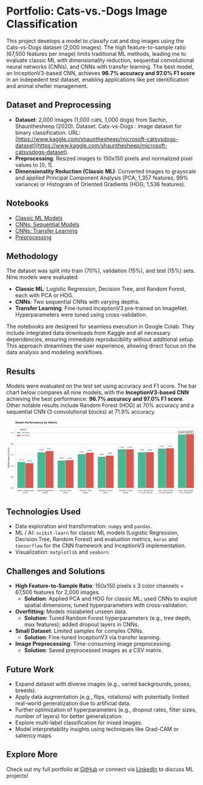 # Portfolio: Cats-vs.-Dogs Image Classification
This project develops a model to classify cat and dog images using the Cats-vs-Dogs dataset (2,000 images). The high feature-to-sample ratio (67,500 features per image) limits traditional ML methods, leading me to evaluate classic ML with dimensionality reduction, sequential convolutional neural networks (CNNs), and CNNs with transfer learning. The best model, an InceptionV3-based CNN, achieves **96.7% accuracy and 97.0% F1 score** in an indepedent test dataset, enabling applications like pet identification and animal shelter management.

## Dataset and Preprocessing
- **Dataset**: 2,000 images (1,000 cats, 1,000 dogs) from Sachin, Shaunthesheep (2020). Dataset: Cats-vs-Dogs : image dataset for binary classification. URL: [https://www.kaggle.com/shaunthesheep/microsoft-catsvsdogs-dataset](https://www.kaggle.com/shaunthesheep/microsoft-catsvsdogs-dataset).
- **Preprocessing**: Resized images to 150x150 pixels and normalized pixel values to [0, 1].
- **Dimensionality Reduction (Classic ML)**: Converted images to grayscale and applied Principal Component Analysis (PCA; 1,357 features, 99% variance) or Histogram of Oriented Gradients (HOG; 1,536 features).

## Notebooks
- [Classic ML Models](https://github.com/alexARC26/portfolio-classification-neural-networks/blob/main/notebooks/1_Classic_ML_Models.ipynb)
- [CNNs: Sequential Models](https://github.com/alexARC26/portfolio-classification-neural-networks/blob/main/notebooks/2_CNN_Sequential.ipynb)
- [CNNs: Transfer Learning](https://github.com/alexARC26/portfolio-classification-neural-networks/blob/main/notebooks/3_CNN_TransferLearning.ipynb)
- [Preprocessing](https://github.com/alexARC26/portfolio-classification-neural-networks/blob/main/utils/Preprocessing.ipynb)

## Methodology
The dataset was split into train (70%), validation (15%), and test (15%) sets. Nine models were evaluated:
- **Classic ML**: Logistic Regression, Decision Tree, and Random Forest, each with PCA or HOG.
- **CNNs**: Two sequential CNNs with varying depths.
- **Transfer Learning**: Fine-tuned InceptionV3 pre-trained on ImageNet.
Hyperparameters were tuned using cross-validation.

The notebooks are designed for seamless execution in Google Colab. They include integrated data downloads from Kaggle and all necessary dependencies, ensuring immediate reproducibility without additional setup. This approach streamlines the user experience, allowing direct focus on the data analysis and modeling workflows.

## Results
Models were evaluated on the test set using accuracy and F1 score. The bar chart below compares all nine models, with the **InceptionV3-based CNN** achieving the best performance: **96.7% accuracy and 97.0% F1 score**. Other notable results include Random Forest (HOG) at 70% accuracy and a sequential CNN (3 convolutional blocks) at 71.9% accuracy.

![Model Performance by Metric](https://raw.githubusercontent.com/alexARC26/portfolio-classification-neural-networks/main/images/Results_Summary.png)

## Technologies Used
- Data exploration and transformation: `numpy` and `pandas`.
- ML / AI: `scikit-learn` for classic ML models (Logistic Regression, Decision Tree, Random Forest) and evaluation metrics, `keras` and `tensorflow` for the CNN framework and InceptionV3 implementation.
- Visualization: `matplotlib` and `seaborn`.

## Challenges and Solutions
- **High Feature-to-Sample Ratio**: 150x150 pixels x 3 color channels = 67,500 features for 2,000 images.
  - **Solution**: Applied PCA and HOG for classic ML; used CNNs to exploit spatial dimensions; tuned hyperparameters with cross-validation.
- **Overfitting**: Models mislabeled unseen data.
  - **Solution**: Tuned Random Forest hyperparameters (e.g., tree depth, max features); added dropout layers in CNNs.
- **Small Dataset**: Limited samples for complex CNNs.
  - **Solution**: Fine-tuned InceptionV3 via transfer learning.
- **Image Preprocessing**: Time-consuming image preprocessing.
  - **Solution**: Saved preprocessed images as a CSV matrix.

## Future Work
- Expand dataset with diverse images (e.g., varied backgrounds, poses, breeds).
- Apply data augmentation (e.g., flips, rotations) with potentially limited real-world generalization due to artificial data.
- Further optimization of hyperparameters (e.g., dropout rates, filter sizes, number of layers) for better generalization.
- Explore multi-label classification for mixed images.
- Model interpretability insights using techniques like Grad-CAM or saliency maps.

## Explore More
Check out my full portfolio at [GitHub](https://github.com/alexARC26) or connect via [LinkedIn](https://www.linkedin.com/in/alejandro-rodr%C3%ADguez-collado-a3456b17a) to discuss ML projects!